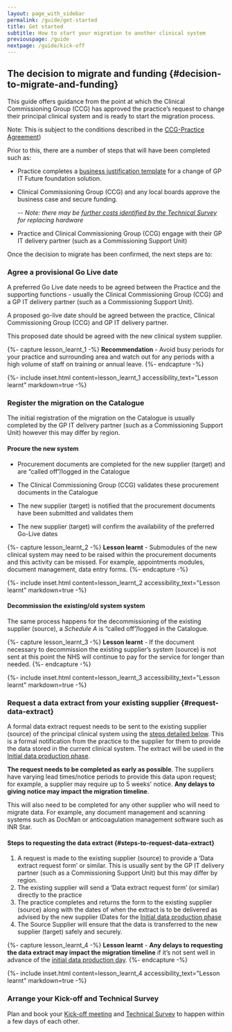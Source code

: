 ```yaml
---
layout: page_with_sidebar
permalink: /guide/get-started
title: Get started
subtitle: How to start your migration to another clinical system
previouspage: /guide
nextpage: /guide/kick-off
---
```


## The decision to migrate and funding {#decision-to-migrate-and-funding}

This guide offers guidance from the point at which the Clinical Commissioning Group (CCG) has approved the practice’s request to change their principal clinical system and is ready to start the migration process. 

Note: This is subject to the conditions described in the [CCG-Practice Agreement](https://www.england.nhs.uk/publication/terms-governing-the-provision-and-receipt-of-gpsoc-services-and-gp-it-services/)) 

Prior to this, there are a number of steps that will have been completed such as:

* Practice completes a [business justification template](https://www.england.nhs.uk/publication/business-justification-guidance-for-change-of-gp-it-futures-foundation-solution-template/) for a change of GP IT Future foundation solution.

* Clinical Commissioning Group (CCG) and any local boards approve the business case and secure funding. 

  -- _Note: there may be [further costs identified by the Technical Survey](/prm-practice-migration/guide/technical-survey) for replacing hardware_


* Practice and Clinical Commissioning Group (CCG) engage with their GP IT delivery partner (such as a Commissioning Support Unit)


Once the decision to migrate has been confirmed, the next steps are to:


### Agree a provisional Go Live date

A preferred Go Live date needs to be agreed between the Practice and the supporting functions  - usually the Clinical Commissioning Group (CCG) and a GP IT delivery partner (such as a Commissioning Support Unit). 

A proposed go-live date should be agreed between the practice, Clinical Commissioning Group (CCG) and GP IT delivery partner. 

This proposed date should be agreed with the new clinical system supplier.


{%- capture lesson_learnt_1 -%}
__Recommendation__ - Avoid busy periods for your practice and surrounding area and watch out for any periods with a high volume of staff on training or annual leave.
{%- endcapture -%}

{%- include inset.html content=lesson_learnt_1 accessibility_text="Lesson learnt" markdown=true -%}


### Register the migration on the Catalogue

The initial registration of the migration on the Catalogue is usually completed by the GP IT delivery partner (such as a Commissioning Support Unit) however this may differ by region.


#### Procure the new system

* Procurement documents are completed for the new supplier (target) and are “called off”/logged in the Catalogue
* The Clinical Commissioning Group (CCG) validates these procurement documents in the Catalogue

* The new supplier (target) is notified that the procurement documents have been submitted and validates them
<!-- need to specify what the target supplier is reviewing and validating if not a Schedule A -->
* The new supplier (target) will confirm the availability of the preferred Go-Live dates


{%- capture lesson_learnt_2 -%}
__Lesson learnt__ - Submodules of the new clinical system may need to be raised within the procurement documents and this activity can be missed. For example, appointments modules, document management, data entry forms.
{%- endcapture -%}

{%- include inset.html content=lesson_learnt_2 accessibility_text="Lesson learnt" markdown=true -%}


#### Decommission the existing/old system system

The same process happens for the decommissioning of the existing supplier (source), a _Schedule A_ is “called off”/logged in the Catalogue.


{%- capture lesson_learnt_3 -%}
__Lesson learnt__ - If the document necessary to decommission the existing supplier’s system (source) is not sent at this point the NHS will continue to pay for the service for longer than needed.
{%- endcapture -%}

{%- include inset.html content=lesson_learnt_3 accessibility_text="Lesson learnt" markdown=true -%}


### Request a data extract from your existing supplier {#request-data-extract}

A formal data extract request needs to be sent to the existing supplier (source) of the principal clinical system using the [steps detailed below](#steps-to-request-data-extract). This is a formal notification from the practice to the supplier for them to provide the data stored in the current clinical system. The extract will be used in the [Initial data production phase](initial-data-production).

__The request needs to be completed as early as possible__. The suppliers have varying lead times/notice periods to provide this data upon request; for example, a supplier may require up to 5 weeks' notice. __Any delays to giving notice may impact the migration timeline__.

This will also need to be completed for any other supplier who will need to migrate data. For example, any document management and scanning systems such as DocMan or anticoagulation management software such as INR Star.


#### Steps to requesting the data extract {#steps-to-request-data-extract}

1. A request is made to the existing supplier (source) to provide a ‘Data extract request form’ or similar. This is usually sent by the GP IT delivery partner (such as a Commissioning Support Unit) but this may differ by region. 
2. The existing supplier will send a ‘Data extract request form’ (or similar) directly to the practice 
3. The practice completes and returns the form to the existing supplier (source) along with the dates of when the extract is to be delivered as advised by the new supplier (Dates for the [Initial data production phase](initial-data-production)
4. The Source Supplier will ensure that the data is transferred to the new supplier (target) safely and securely.



{%- capture lesson_learnt_4 -%}
__Lesson learnt__ - __Any delays to requesting the data extract may impact the migration timeline__ if it’s not sent well in advance of the [initial data production day](/prm-practice-migration/guide/initial-data-production).
{%- endcapture -%}

{%- include inset.html content=lesson_learnt_4 accessibility_text="Lesson learnt" markdown=true -%}


### Arrange your Kick-off and Technical Survey

Plan and book your [Kick-off meeting](/prm-practice-migration/guide/kick-off) and [Technical Survey](/prm-practice-migration/guide/technical-survey) to happen within a few days of each other.
